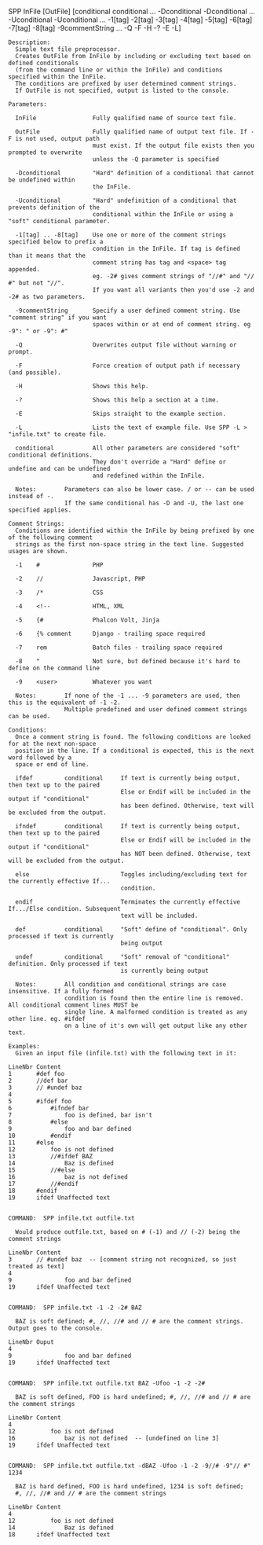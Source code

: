 
SPP InFile [OutFile]
    [conditional conditional ... -Dconditional -Dconditional ... -Uconditional -Uconditional ...
    -1[tag] -2[tag] -3[tag] -4[tag] -5[tag] -6[tag] -7[tag] -8[tag] -9commentString ...
    -Q -F -H -? -E -L]

    Description:
      Simple text file preprocessor.
      Creates OutFile from InFile by including or excluding text based on defined conditionals
      (from the command line or within the InFile) and conditions specified within the InFile.
      The conditions are prefixed by user determined comment strings.
      If OutFile is not specified, output is listed to the console.
    
    Parameters:
    
      InFile                Fully qualified name of source text file.
    
      OutFile               Fully qualified name of output text file. If -F is not used, output path
                            must exist. If the output file exists then you prompted to overwrite
                            unless the -Q parameter is specified
    
      -Dconditional         "Hard" definition of a conditional that cannot be undefined within
                            the InFile.
    
      -Uconditional         "Hard" undefinition of a conditional that prevents definition of the
                            conditional within the InFile or using a "soft" conditional parameter.
    
      -1[tag] .. -8[tag]    Use one or more of the comment strings specified below to prefix a
                            condition in the InFile. If tag is defined than it means that the
                            comment string has tag and <space> tag appended.
                            eg. -2# gives comment strings of "//#" and "// #" but not "//".
                            If you want all variants then you'd use -2 and -2# as two parameters.
    
      -9commentString       Specify a user defined comment string. Use "comment string" if you want
                            spaces within or at end of comment string. eg -9": " or -9": #"
    
      -Q                    Overwrites output file without warning or prompt.
    
      -F                    Force creation of output path if necessary (and possible).
    
      -H                    Shows this help.
    
      -?                    Shows this help a section at a time.
    
      -E                    Skips straight to the example section.
    
      -L                    Lists the text of example file. Use SPP -L > "infile.txt" to create file.
    
      conditional           All other parameters are considered "soft" conditional definitions.
                            They don't override a "Hard" define or undefine and can be undefined
                            and redefined within the InFile.
    
      Notes:        Parameters can also be lower case. / or -- can be used instead of -.
                    If the same conditional has -D and -U, the last one specified applies.
    
    Comment Strings:
      Conditions are identified within the InFile by being prefixed by one of the following comment
      strings as the first non-space string in the text line. Suggested usages are shown.
    
      -1    #               PHP
    
      -2    //              Javascript, PHP
    
      -3    /*              CSS
    
      -4    <!--            HTML, XML
    
      -5    {#              Phalcon Volt, Jinja
    
      -6    {% comment      Django - trailing space required
    
      -7    rem             Batch files - trailing space required
    
      -8    "               Not sure, but defined because it's hard to define on the command line
    
      -9    <user>          Whatever you want
    
      Notes:        If none of the -1 ... -9 parameters are used, then this is the equivalent of -1 -2.
                    Multiple predefined and user defined comment strings can be used.
    
    Conditions:
      Once a comment string is found. The following conditions are looked for at the next non-space
      position in the line. If a conditional is expected, this is the next word followed by a
      space or end of line.
    
      ifdef         conditional     If text is currently being output, then text up to the paired
                                    Else or Endif will be included in the output if "conditional"
                                    has been defined. Otherwise, text will be excluded from the output.
    
      ifndef        conditional     If text is currently being output, then text up to the paired
                                    Else or Endif will be included in the output if "conditional"
                                    has NOT been defined. Otherwise, text will be excluded from the output.
    
      else                          Toggles including/excluding text for the currently effective If...
                                    condition.
    
      endif                         Terminates the currently effective If.../Else condition. Subsequent
                                    text will be included.
    
      def           conditional     "Soft" define of "conditional". Only processed if text is currently
                                    being output
    
      undef         conditional     "Soft" removal of "conditional" definition. Only processed if text
                                    is currently being output
    
      Notes:        All condition and conditional strings are case insensitive. If a fully formed
                    condition is found then the entire line is removed. All conditional comment lines MUST be
                    single line. A malformed condition is treated as any other line. eg. #ifdef
                    on a line of it's own will get output like any other text.
    
    Examples:
      Given an input file (infile.txt) with the following text in it:
    
    LineNbr Content
    1       #def foo
    2       //def bar
    3       // #undef baz
    4       
    5       #ifdef foo
    6           #ifndef bar
    7               foo is defined, bar isn't
    8           #else
    9               foo and bar defined
    10          #endif
    11      #else
    12          foo is not defined
    13          //#ifdef BAZ
    14              Baz is defined
    15          //#else
    16              baz is not defined
    17          //#endif
    18      #endif
    19      ifdef Unaffected text
    
    
    COMMAND:  SPP infile.txt outfile.txt
    
      Would produce outfile.txt, based on # (-1) and // (-2) being the comment strings
    
    LineNbr Content
    3       // #undef baz  -- [comment string not recognized, so just treated as text]
    4       
    9               foo and bar defined
    19      ifdef Unaffected text
    
    
    COMMAND:  SPP infile.txt -1 -2 -2# BAZ
    
      BAZ is soft defined; #, //, //# and // # are the comment strings. Output goes to the console.
    
    LineNbr Ouput
    4       
    9               foo and bar defined
    19      ifdef Unaffected text
    
    
    COMMAND:  SPP infile.txt outfile.txt BAZ -Ufoo -1 -2 -2#
    
      BAZ is soft defined, FOO is hard undefined; #, //, //# and // # are the comment strings
    
    LineNbr Content
    4       
    12          foo is not defined
    16              baz is not defined  -- [undefined on line 3]
    19      ifdef Unaffected text
    
    
    COMMAND:  SPP infile.txt outfile.txt -dBAZ -Ufoo -1 -2 -9//# -9"// #" 1234
    
      BAZ is hard defined, FOO is hard undefined, 1234 is soft defined;
      #, //, //# and // # are the comment strings
    
    LineNbr Content
    4       
    12          foo is not defined
    14              Baz is defined
    18      ifdef Unaffected text
